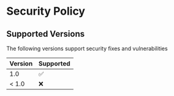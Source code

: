 # Security Policy

## Supported Versions

The following versions support security fixes and vulnerabilities

| Version | Supported          |
| ------- | ------------------ |
| 1.0     | :white_check_mark: |
| < 1.0   | :x:                |
